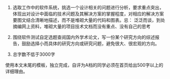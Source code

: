 1. 选取工作中的软件系统，挑选一个设计相关的问题进行分析，要求重点突出，体现出对设计中面临的技术问题及其解决方案的掌握程度，对相应的解决方案要图文结合清晰地描述，而不是堆砌大量的代码和图表。忌： 泛泛而谈，到处摘编网上资料，堆砌大量的项目技术文档而没有重点、没有自己的思考

2. 围绕软件测试自定选题查阅国内外学术论文，写一份某个研究方向的综述报告，鼓励选择小而具体的研究方向或研究问题，避免很大、很宏观的方向。

3. 总字数不低于3000字

使用本文末尾的模板，独立完成，自评为A档的同学必须在首页给出500字以上的详细理由。
